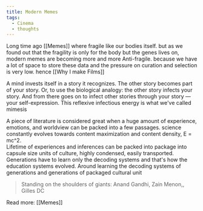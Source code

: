 ```yaml
---
title: Modern Memes
tags:
  - Cinema
  - thoughts
---
```

Long time ago [[Memes]] where fragile like our bodies itself. but as we found out that the fragility is only for the body but the genes lives on, modern memes are becoming more and more Anti-fragile. because we have a lot of space to store these data and the pressure on curation and selection is very low. hence [[Why I make Films]]

A mind invests itself in a story it recognizes. The other story becomes part of your story. Or, to use the biological analogy: the other story infects your story. And from there goes on to infect other stories through your story — your self-expression. This reflexive infectious energy is what we've called mimesis

A piece of literature is considered great when a huge amount of experience, emotions, and worldview can be packed into a few passages. science constantly evolves towards content maximization and content density, E = mc^2.  
Lifetime of experiences and inferences can be packed into package into capsule size units of culture, highly condensed, easily transported. Generations have to learn only the decoding systems and that's how the education systems evolved. Around learning the decoding systems of generations and generations of packaged cultural unit

> Standing on the shoulders of giants: Anand Gandhi, Zain Menon,, Gilles DC

Read more: [[Memes]]
